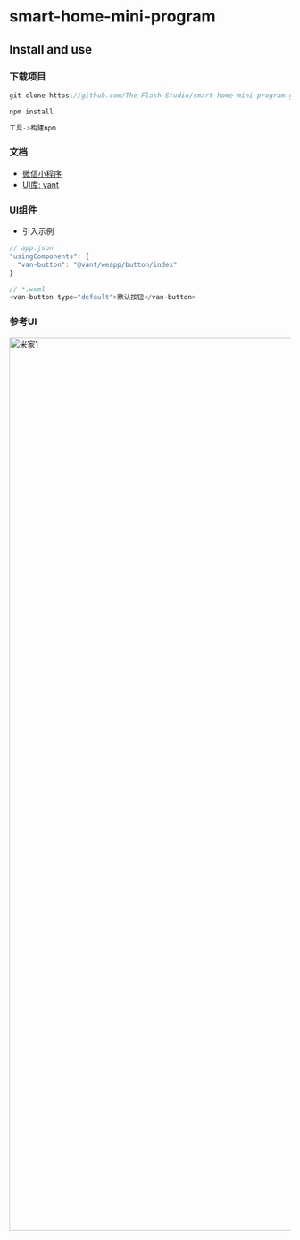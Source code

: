 # smart-home-mini-program

## Install and use

### 下载项目

```JavaScript
git clone https://github.com/The-Flash-Studio/smart-home-mini-program.git

npm install

工具->构建npm
```

### 文档

- [微信小程序](https://developers.weixin.qq.com/miniprogram/dev/framework/)
- [UI库: vant](https://youzan.github.io/vant-weapp/#/home)

### UI组件

- 引入示例

```JavaScript
// app.json
"usingComponents": {
  "van-button": "@vant/weapp/button/index"
}

// *.wxml
<van-button type="default">默认按钮</van-button>
```

### 参考UI
<img src="https://lg-7pc5j6x4-1257302752.cos.ap-shanghai.myqcloud.com/WechatIMG1188.jpeg" width = "1000" height = "1600" alt="米家1" align=center />

